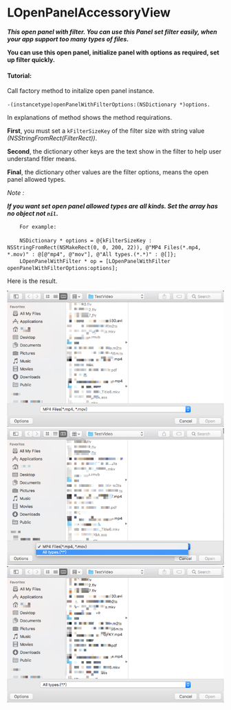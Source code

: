 # LOpenPanelAccessoryView

 ***This open panel with filter. You can use this Panel set filter easily, when your app support too many types of files.***

**You can use this open panel, initialize panel with options as required, set up filter quickly.**

#### Tutorial:

Call factory method to initalize open panel instance.

`-(instancetype)openPanelWithFilterOptions:(NSDictionary *)options.`
    
In explanations of method shows the method requirations.
    
**First**, you must set a `kFilterSizeKey` of the filter size with string value  *(NSStringFromRect(FilterRect))*.
    
**Second**, the dictionary other keys are the text show in the filter to help user understand fitler means.

**Final**, the dictionary other values are the filter options, means the open panel allowed types.
    
*Note :*
    
***If you want set open panel allowed types are all kinds. Set the array has no object not `nil`.***
    

```
    For example:
        
    NSDictionary * options = @{kFilterSizeKey : NSStringFromRect(NSMakeRect(0, 0, 200, 22)), @"MP4 Files(*.mp4, *.mov)" : @[@"mp4", @"mov"], @"All types.(*.*)" : @[]};
    LOpenPanelWithFilter * op = [LOpenPanelWithFilter openPanelWithFilterOptions:options];
```
    
Here is the result.

![](https://github.com/Kito0615/LOpenPanelAccessoryView/raw/master/.ss1.png)
![](https://github.com/Kito0615/LOpenPanelAccessoryView/raw/master/.ss2.png)
![](https://github.com/Kito0615/LOpenPanelAccessoryView/raw/master/.ss3.png)
